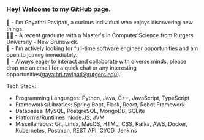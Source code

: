 ### Hey! Welcome to my GitHub page.

👋 - I'm Gayathri Ravipati, a curious individual who enjoys discovering new things.  
👩‍🎓 - A recent graduate with a Master's in Computer Science from Rutgers University - New Brunswick.  
👀 - I'm actively looking for full-time software engineer opportunities and am open to joining immediately.     
💬 - Always eager to interact and collaborate with diverse minds, please drop me an email for a quick chat or any interesting opportunities([gayathri.ravipati@rutgers.edu](gayathri.ravipati@rutgers.edu)).

Tech Stack:
- Programming Languages: Python, Java, C++, JavaScript, TypeScript
- Frameworks/Libraries: Spring Boot, Flask, React, Robot Framework
- Databases: MySQL, PostgreSQL, MongoDB, SQLite
- Platforms/Runtimes: Node.JS, JVM
- Miscellaneous: Git, Linux, MacOS, HTML, CSS, Kafka, AWS, Docker, Kubernetes, Postman, REST API, CI/CD, Jenkins


<!--
**gayathriravipati/gayathriravipati** is a ✨ _special_ ✨ repository because its `README.md` (this file) appears on your GitHub profile.

Here are some ideas to get you started:

- 🔭 I’m currently working on ...
- 🌱 I’m currently learning ...
- 👯 I’m looking to collaborate on ...
- 🤔 I’m looking for help with ...
- 💬 Ask me about ...
- 📫 How to reach me: ...
- 😄 Pronouns: ...
- ⚡ Fun fact: ...
-->
